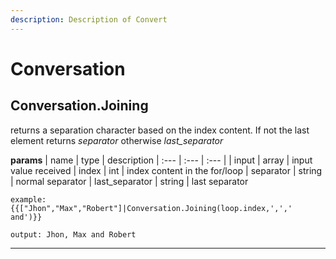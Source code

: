 ```yaml
---
description: Description of Convert
---
```


# Conversation


## Conversation.Joining
returns a separation character based on the index content. If not the last element returns *separator* otherwise *last_separator*


**params**
    | name | type  | description
    | :--- | :---  | :---        |
    | input | array  | input value received
    | index | int  | index content in the for/loop
    | separator | string  | normal separator
    | last_separator | string  | last separator

```
example: {{["Jhon","Max","Robert"]|Conversation.Joining(loop.index,',',' and')}}

output: Jhon, Max and Robert

```
---
```

```


